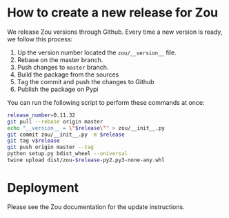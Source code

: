 # How to create a new release for Zou

We release Zou versions through Github. Every time a new version is ready, we
follow this process:

1. Up the version number located the `zou/__version__` file. 
2. Rebase on the master branch.
2. Push changes to `master` branch.
3. Build the package from the sources
4. Tag the commit and push the changes to Github
5. Publish the package on Pypi

You can run the following script to perform these commands at once:

```bash
release_number=0.11.32
git pull --rebase origin master
echo "__version__ = \"$release\"" > zou/__init__.py
git commit zou/__init__.py -m $release
git tag v$release
git push origin master --tag
python setup.py bdist_wheel --universal
twine upload dist/zou-$release-py2.py3-none-any.whl
```

# Deployment

Please see the Zou documentation for the update instructions.
